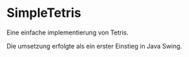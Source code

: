 # SimpleTetris

Eine einfache implementierung von Tetris.

Die umsetzung erfolgte als ein erster Einstieg in Java Swing.
